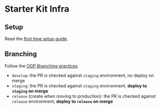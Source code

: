 # Starter Kit Infra

## Setup

Read the [first time setup guide](./docs/first-time-setup.md).

## Branching

Follow the [OGP Branching practices](https://github.com/opengovsg/engineering-practices/blob/develop/source-control/branching.md).

- `develop`: the PR is checked against `staging` environment, no deploy on merge
- `staging`: the PR is checked against `staging` environment, **deploy to `staging` on merge**
- `release` (create when moving to production): the PR is checked against `release` environment, **deploy to `release` on merge**
